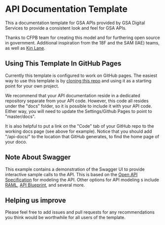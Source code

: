 API Documentation Template
====================

This a documentation template for GSA APIs provided by GSA Digital Services to provide a consistent look and feel for GSA APIs.  

Thanks to CFPB team for creating this model and for furthering open source in government.  Additional inspiration from the 18F and the SAM (IAE) teams, as well as [Kin Lane](https://apievangelist.com/).

## Using This Template In GitHub Pages
Currently this template is configured to work on GitHub pages. The easiest way to use this template is by [cloning this repo](https://help.github.com/articles/duplicating-a-repository/) and using it as a starting point for your own project. 

We recommend that your API documentation reside in a dedicated repository separate from your API code. However, this code all resides under the "docs" folder, so it is possible to include it with your API code. Either way, you will need to update the Settings/Github Pages to point to "master/docs". 

It is also helpful to put a link on the "Code" tab of your GitHub repo to the working docs page (see above for example). Notice that you should add "/api-docs/" to the location that GitHub generates, to find the home page of your doco.

## Note About Swagger
This example contains a demonstration of the Swagger UI to provide interactive sample calls to the API. This is based on the [Open API Specification](http://swagger.io/specification/) for modeling the API. Other options for API modeling s include [RAML](http://raml.org/), [API Blueprint](https://apiblueprint.org/), and several more.   

## Helping us improve
Please feel free to add issues and pull requests for any recommendations you think would be worthwhile for all users of the template.
